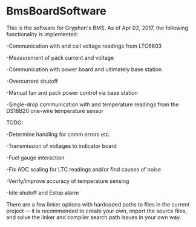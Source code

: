 # BmsBoardSoftware
This is the software for Gryphon's BMS. As of Apr 02, 2017, the following functionality is implemented:

-Communication with and cell voltage readings from LTC6803

-Measurement of pack current and voltage

-Communication with power board and ultimately base station

-Overcurrent shutoff

-Manual fan and pack power control via base station

-Single-drop communication with and temperature readings from the DS18B20 one-wire temperature sensor



TODO:

-Determine handling for comm errors etc.

-Transmission of voltages to indicator board

-Fuel gauge interaction

-Fix ADC scaling for LTC readings and/or find causes of noise

-Verify/improve accuracy of temperature sensing

-Idle shutoff and Estop alarm   



There are a few linker options with hardcoded paths to files in the current project -- it is recommended to create your own, import the source files, and solve the linker and compiler search path issues in your own way.
